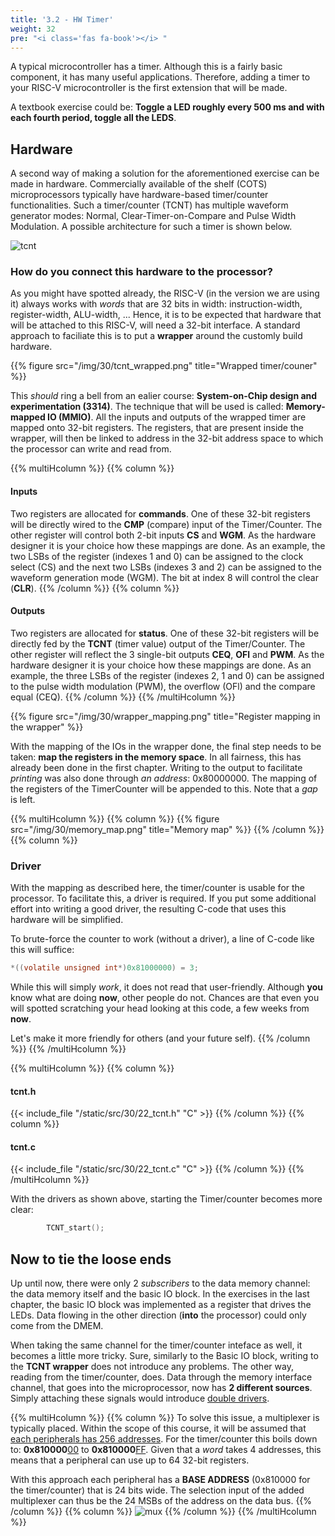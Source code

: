 ```yaml
---
title: '3.2 - HW Timer'
weight: 32
pre: "<i class='fas fa-book'></i> "
---
```


A typical microcontroller has a timer. Although this is a fairly basic component, it has many useful applications. Therefore, adding a timer to your RISC-V microcontroller is the first extension that will be made.

A textbook exercise could be: **Toggle a LED roughly every 500 ms and with each fourth period, toggle all the LEDS**.

## Hardware

A second way of making a solution for the aforementioned exercise can be made in hardware. Commercially available of the shelf (COTS) microprocessors typically have hardware-based timer/counter functionalities. Such a timer/counter (TCNT) has multiple waveform generator modes: Normal, Clear-Timer-on-Compare and Pulse Width Modulation. A possible architecture for such a timer is shown below.

![tcnt](/img/30/tcnt.png)

### How do you connect this hardware to the processor?

As you might have spotted already, the RISC-V (in the version we are using it) always works with *words* that are 32 bits in width: instruction-width, register-width, ALU-width, ... Hence, it is to be expected that hardware that will be attached to this RISC-V, will need a 32-bit interface. A standard approach to faciliate this is to put a **wrapper** around the customly build hardware.

{{% figure src="/img/30/tcnt_wrapped.png" title="Wrapped timer/couner" %}}

This *should* ring a bell from an ealier course: **System-on-Chip design and experimentation (3314)**. The technique that will be used is called: **Memory-mapped IO (MMIO)**. All the inputs and outputs of the wrapped timer are mapped onto 32-bit registers. The registers, that are present inside the wrapper, will then be linked to address in the 32-bit address space to which the processor can write and read from.

{{% multiHcolumn %}}
{{% column %}}
#### Inputs
Two registers are allocated for **commands**. One of these 32-bit registers will be directly wired to the **CMP** (compare) input of the Timer/Counter. The other register will control both 2-bit inputs **CS** and **WGM**. As the hardware designer it is your choice how these mappings are done. As an example, the two LSBs of the register (indexes 1 and 0) can be assigned to the clock select (CS) and the next two LSBs (indexes 3 and 2) can be assigned to the waveform generation mode (WGM). The bit at index 8 will control the clear (**CLR**).
{{% /column %}}
{{% column %}}
#### Outputs
Two registers are allocated for **status**. One of these 32-bit registers will be directly fed by the **TCNT** (timer value) output of the Timer/Counter. The other register will reflect the 3 single-bit outputs **CEQ**, **OFl** and **PWM**. As the hardware designer it is your choice how these mappings are done. As an example, the three LSBs of the register (indexes 2, 1 and 0) can be assigned to the pulse width modulation (PWM), the overflow (OFl) and the compare equal (CEQ).
{{% /column %}}
{{% /multiHcolumn %}}

{{% figure src="/img/30/wrapper_mapping.png" title="Register mapping in the wrapper" %}}

With the mapping of the IOs in the wrapper done, the final step needs to be taken: **map the registers in the memory space**. In all fairness, this has already been done in the first chapter. Writing to the output to facilitate *printing* was also done through *an address*: 0x80000000. The mapping of the registers of the TimerCounter will be appended to this. Note that a *gap* is left.

{{% multiHcolumn %}}
{{% column %}}
{{% figure src="/img/30/memory_map.png" title="Memory map" %}}
{{% /column %}}
{{% column %}}
### Driver
With the mapping as described here, the timer/counter is usable for the processor. To facilitate this, a driver is required. If you put some additional effort into writing a good driver, the resulting C-code that uses this hardware will be simplified.

To brute-force the counter to work (without a driver), a line of C-code like this will suffice:
```C
*((volatile unsigned int*)0x81000000) = 3;
```

While this will simply *work*, it does not read that user-friendly. Although **you** know what are doing **now**, other people do not. Chances are that even you will spotted scratching your head looking at this code, a few weeks from **now**.

Let's make it more friendly for others (and your future self).
{{% /column %}}
{{% /multiHcolumn %}}

{{% multiHcolumn %}}
{{% column %}}
#### tcnt.h
{{< include_file "/static/src/30/22_tcnt.h" "C" >}}
{{% /column %}}
{{% column %}}
#### tcnt.c
{{< include_file "/static/src/30/22_tcnt.c" "C" >}}
{{% /column %}}
{{% /multiHcolumn %}}

With the drivers as shown above, starting the Timer/counter becomes more clear:

```C
		TCNT_start();
```

## Now to tie the loose ends

Up until now, there were only 2 *subscribers* to the data memory channel: the data memory itself and the basic IO block. In the exercises in the last chapter, the basic IO block was implemented as a register that drives the LEDs. <!-- The **DMEM** having access to this channel should not come as a surprise. Maybe the **Basic IO** block is not that much of a surprise either. After all, it only *accepts* data. When the software wants to print something out, it writes to our agreed address: 0x80000000. --> Data flowing in the other direction (**into** the processor) could only come from the DMEM.

When taking the same channel for the timer/counter inteface as well, it becomes a little more tricky. Sure, similarly to the Basic IO block, writing to the **TCNT wrapper** does not introduce any problems. The other way, reading from the timer/counter, does. Data through the memory interface channel, that goes into the microprocessor, now has **2 different sources**. Simply attaching these signals would introduce <u>double drivers</u>.


{{% multiHcolumn %}}
{{% column %}}
To solve this issue, a multiplexer is typically placed. Within the scope of this course, it will be assumed that <u>each peripherals has 256 addresses</u>. For the timer/counter this boils down to: **0x810000**<u>00</u> to **0x810000**<u>FF</u>. Given that a *word* takes 4 addresses, this means that a peripheral can use up to 64 32-bit registers.

With this approach each peripheral has a **BASE ADDRESS** (0x810000 for the timer/counter) that is 24 bits wide. The selection input of the added multiplexer can thus be the 24 MSBs of the address on the data bus.
{{% /column %}}
{{% column %}}
![mux](/img/30/mux.png)
{{% /column %}}
{{% /multiHcolumn %}}






<!-- ## Now it's your turn 

Use the timer component to solve: 
> **Print out a dot every microsecond, print a colon on the 8th and a semi-colon on every 16th.** -->

